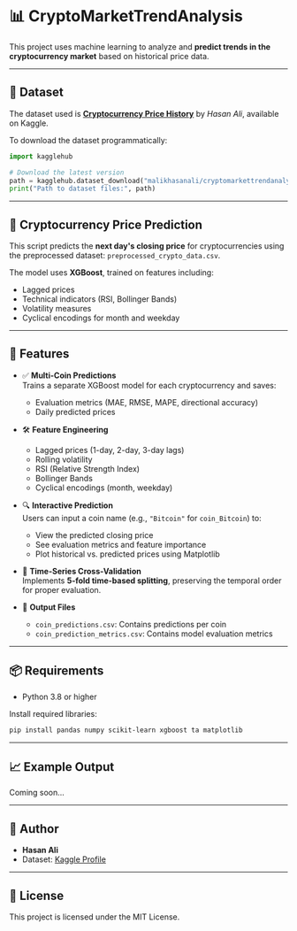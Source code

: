 
# 📊 CryptoMarketTrendAnalysis

This project uses machine learning to analyze and **predict trends in the cryptocurrency market** based on historical price data.

---

## 📂 Dataset

The dataset used is [**Cryptocurrency Price History**](https://www.kaggle.com/datasets/malikhasanali/cryptomarkettrendanalysis) by *Hasan Ali*, available on Kaggle.

To download the dataset programmatically:

```python
import kagglehub

# Download the latest version
path = kagglehub.dataset_download("malikhasanali/cryptomarkettrendanalysis")
print("Path to dataset files:", path)
```

---

## 🔮 Cryptocurrency Price Prediction

This script predicts the **next day's closing price** for cryptocurrencies using the preprocessed dataset: `preprocessed_crypto_data.csv`.

The model uses **XGBoost**, trained on features including:
- Lagged prices
- Technical indicators (RSI, Bollinger Bands)
- Volatility measures
- Cyclical encodings for month and weekday

---

## 🚀 Features

- ✅ **Multi-Coin Predictions**  
  Trains a separate XGBoost model for each cryptocurrency and saves:
  - Evaluation metrics (MAE, RMSE, MAPE, directional accuracy)
  - Daily predicted prices

- 🛠️ **Feature Engineering**  
  - Lagged prices (1-day, 2-day, 3-day lags)
  - Rolling volatility
  - RSI (Relative Strength Index)
  - Bollinger Bands
  - Cyclical encodings (month, weekday)

- 🔍 **Interactive Prediction**  
  Users can input a coin name (e.g., `"Bitcoin"` for `coin_Bitcoin`) to:
  - View the predicted closing price
  - See evaluation metrics and feature importance
  - Plot historical vs. predicted prices using Matplotlib

- 📅 **Time-Series Cross-Validation**  
  Implements **5-fold time-based splitting**, preserving the temporal order for proper evaluation.

- 💾 **Output Files**
  - `coin_predictions.csv`: Contains predictions per coin
  - `coin_prediction_metrics.csv`: Contains model evaluation metrics

---

## 📦 Requirements

- Python 3.8 or higher

Install required libraries:

```bash
pip install pandas numpy scikit-learn xgboost ta matplotlib
```

---

## 📈 Example Output

Coming soon...

---

## 👤 Author

- **Hasan Ali**
- Dataset: [Kaggle Profile](https://www.kaggle.com/malikhasanali)

---

## 📃 License

This project is licensed under the MIT License.
